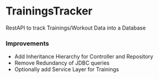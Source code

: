 # TrainingsTracker
RestAPI to track Trainings/Workout Data into a Database

### Improvements
- Add Inheritance Hierarchy for Controller and Repository
- Remove Redundancy of JDBC queries
- Optionally add Service Layer for Trainings
